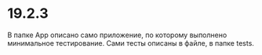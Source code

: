 # 19.2.3
В папке App описано само приложение, по которому выполнено минимальное тестирование.
Сами тесты описаны в файле, в папке tests.
